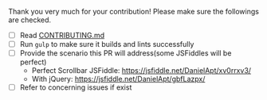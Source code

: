 Thank you very much for your contribution! Please make sure the followings
are checked.

- [ ] Read [CONTRIBUTING.md](../CONTRIBUTING.md)
- [ ] Run `gulp` to make sure it builds and lints successfully
- [ ] Provide the scenario this PR will address(some JSFiddles will be perfect)
  - Perfect Scrollbar JSFiddle: https://jsfiddle.net/DanielApt/xv0rrxv3/
  - With jQuery: https://jsfiddle.net/DanielApt/gbfLazpx/
- [ ] Refer to concerning issues if exist
